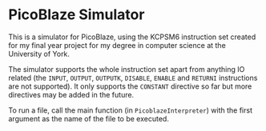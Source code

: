 # PicoBlaze Simulator
This is a simulator for PicoBlaze, using the KCPSM6 instruction set created for my final year project for my degree in 
computer science at the University of York. 

The simulator supports the whole instruction set apart from anything IO related (the `INPUT`, `OUTPUT`, `OUTPUTK`, 
`DISABLE`, `ENABLE` and `RETURNI` instructions are not supported). It only supports the `CONSTANT` directive so far
but more directives may be added in the future.

To run a file, call the main function (in `PicoblazeInterpreter`) with the first argument as the name of the file to be 
executed.
